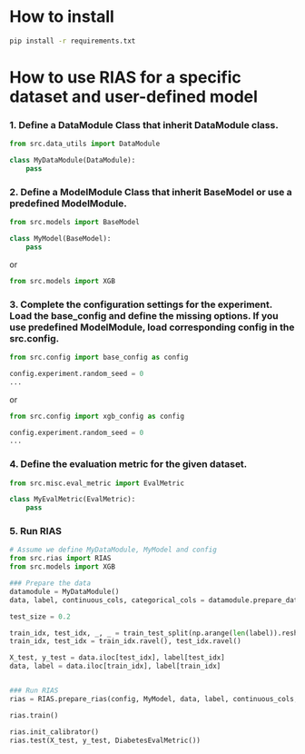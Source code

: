 # How to install

```sh
pip install -r requirements.txt
```

# How to use RIAS for a specific dataset and user-defined model

### 1. Define a DataModule Class that inherit DataModule class.
```python
from src.data_utils import DataModule

class MyDataModule(DataModule):
    pass
```

### 2. Define a ModelModule Class that inherit BaseModel or use a predefined ModelModule.

```python
from src.models import BaseModel

class MyModel(BaseModel):
    pass
```

or 

```python
from src.models import XGB
```

### 3. Complete the configuration settings for the experiment. Load the base_config and define the missing options. If you use predefined ModelModule, load corresponding config in the src.config.

```python
from src.config import base_config as config

config.experiment.random_seed = 0
...
```

or

```python
from src.config import xgb_config as config

config.experiment.random_seed = 0
...
```
### 4. Define the evaluation metric for the given dataset.

```python
from src.misc.eval_metric import EvalMetric

class MyEvalMetric(EvalMetric):
    pass
```

### 5. Run RIAS

```python
# Assume we define MyDataModule, MyModel and config
from src.rias import RIAS
from src.models import XGB

### Prepare the data
datamodule = MyDataModule()
data, label, continuous_cols, categorical_cols = datamodule.prepare_data()

test_size = 0.2

train_idx, test_idx, _, _ = train_test_split(np.arange(len(label)).reshape((-1, 1)), label, test_size=test_size, random_state=config.experiment.random_seed, stratify=label)
train_idx, test_idx = train_idx.ravel(), test_idx.ravel()

X_test, y_test = data.iloc[test_idx], label[test_idx]
data, label = data.iloc[train_idx], label[train_idx]


### Run RIAS
rias = RIAS.prepare_rias(config, MyModel, data, label, continuous_cols, categorical_cols, True)

rias.train()

rias.init_calibrator()
rias.test(X_test, y_test, DiabetesEvalMetric())
```
